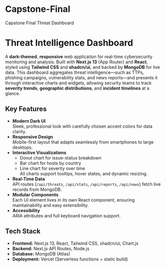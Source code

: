 # Capstone-Final
Capstone Final Threat Dashboard
# Threat Intelligence Dashboard

A **dark-themed**, **responsive** web application for real-time cybersecurity monitoring and analysis. Built with **Next.js 13** (App Router) and **React**, styled using **Tailwind CSS** and **shadcn/ui**, and backed by **MongoDB** for live data. This dashboard aggregates threat intelligence—such as TTPs, phishing campaigns, vulnerability stats, and news reports—and presents it through interactive charts and widgets, allowing security teams to track **severity trends**, **geographic distributions**, and **incident timelines** at a glance.

## Key Features

- **Modern Dark UI**  
  Sleek, professional look with carefully chosen accent colors for data clarity.
- **Responsive Design**  
  Mobile-first layout that adapts seamlessly from smartphones to large desktops.
- **Interactive Visualizations**  
  - Donut chart for issue-status breakdown  
  - Bar chart for hosts by country  
  - Line chart for severity over time  
  All charts support tooltips, hover states, and dynamic resizing.
- **Real-Time Data**  
  API routes (`/api/threats`, `/api/stats`, `/api/reports`, `/api/news`) fetch live records from MongoDB.
- **Modular Components**  
  Each UI element lives in its own React component, ensuring maintainability and easy extensibility.
- **Accessibility**  
  ARIA attributes and full keyboard navigation support.

## Tech Stack

- **Frontend:** Next.js 13, React, Tailwind CSS, shadcn/ui, Chart.js  
- **Backend:** Next.js API Routes, Node.js  
- **Database:** MongoDB (Atlas)  
- **Deployment:** Vercel (Serverless functions + static build)  

<!-- UI update placeholder -->


